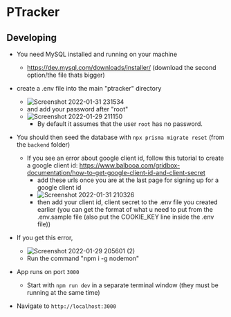 # PTracker

## Developing

- You need MySQL installed and running on your machine
    - https://dev.mysql.com/downloads/installer/ (download the second option/the file thats bigger)
- create a .env file into the main "ptracker" directory
    - ![Screenshot 2022-01-31 231534](https://user-images.githubusercontent.com/77702776/151927088-a84384fb-cc0f-49e6-9d5c-21ac3fd64078.png)
    - and add your password after "root"
    - ![Screenshot 2022-01-29 211150](https://user-images.githubusercontent.com/77702776/151687551-8560152e-aedc-4d8e-a3dc-5c9becf17037.png)
        - By default it assumes that the user `root` has no password.
- You should then seed the database with `npx prisma migrate reset` (from the `backend` folder)
    - If you see an error about google client id, follow this tutorial to create a google client
      id: https://www.balbooa.com/gridbox-documentation/how-to-get-google-client-id-and-client-secret
        - add these urls once you are at the last page for signing up for a google client id
        - ![Screenshot 2022-01-31 210326](https://user-images.githubusercontent.com/77702776/151915311-1d54ac6b-aa47-46c0-90aa-f1a3962dafdc.png)
        - then add your client id, client secret to the .env file you created earlier (you can get the format of what u
          need to put from the .env.sample file (also put the COOKIE_KEY line inside the .env file))
- If you get this error,
    - ![Screenshot 2022-01-29 205601 (2)](https://user-images.githubusercontent.com/77702776/151693097-b9dc098e-88be-4c22-89b7-ece91616aad3.png)
    - Run the command "npm i -g nodemon"

- App runs on port `3000`
    - Start with `npm run dev` in a separate terminal window (they must be running at the same time)

- Navigate to `http://localhost:3000`
